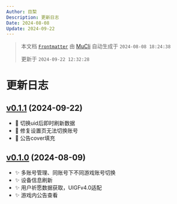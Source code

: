 ```yaml
---
Author: 目棃
Description: 更新日志
Date: 2024-08-08
Update: 2024-09-22
---
```


> 本文档 [`Frontmatter`](https://github.com/BTMuli/MuCli#Frontmatter) 由 [MuCli](https://github.com/BTMuli/Mucli) 自动生成于 `2024-08-08 18:24:38`
>
> 更新于 `2024-09-22 12:32:28`

# 更新日志

## [v0.1.1](https://github.com/BTMuli/ShufflePlay/releases/tag/v0.1.0) (2024-09-22)

- 🐛 切换uid后即时刷新数据
- 🐛 修复设置页无法切换账号
- 💄 公告cover填充

## [v0.1.0](https://github.com/BTMuli/ShufflePlay/releases/tag/v0.1.0) (2024-08-09)

- ✨ 多账号管理、同账号下不同游戏账号切换
- ✨ 设备信息刷新
- ✨ 用户祈愿数据获取，UIGFv4.0适配
- ✨ 游戏内公告查看
